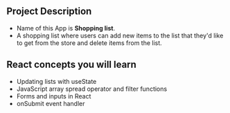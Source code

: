 ## Project Description

- Name of this App is **Shopping list**.
- A shopping list where users can add new items to the list that they'd like to get from the store and delete items from the list.


## React concepts you will learn
- Updating lists with useState
- JavaScript array spread operator and filter functions
- Forms and inputs in React
- onSubmit event handler